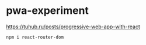 # pwa-experiment

https://tuhub.ru/posts/progressive-web-app-with-react

```sh
npm i react-router-dom
```
